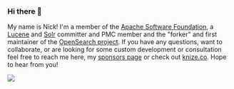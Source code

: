 ### Hi there 👋

My name is Nick! I'm a member of the [Apache Software Foundation](http://apache.org), a [Lucene](http://lucene.apache.org) and [Solr](http://solr.apache.org) committer and PMC member and the "forker" and first maintainer of the [OpenSearch project](github.com/opensearch-project). If you have any questions, want to collaborate, or are looking for some custom development or consultation feel free to reach me here, my [sponsors page](https://github.com/sponsors/nknize) or check out [knize.co](http://knize.co). Hope to hear from you!

<!--
**nknize/nknize** is a ✨ _special_ ✨ repository because its `README.md` (this file) appears on your GitHub profile.

Here are some ideas to get you started:

- 🔭 I’m currently working on ...
- 🌱 I’m currently learning ...
- 👯 I’m looking to collaborate on ...
- 🤔 I’m looking for help with ...
- 💬 Ask me about ...
- 📫 How to reach me: ...
- 😄 Pronouns: ...
- ⚡ Fun fact: ...
-->

<a href="http://knize.co/">
  <img align="left" src="https://github-readme-stats.vercel.app/api?username=nknize&show_icons=true" />
</a>
